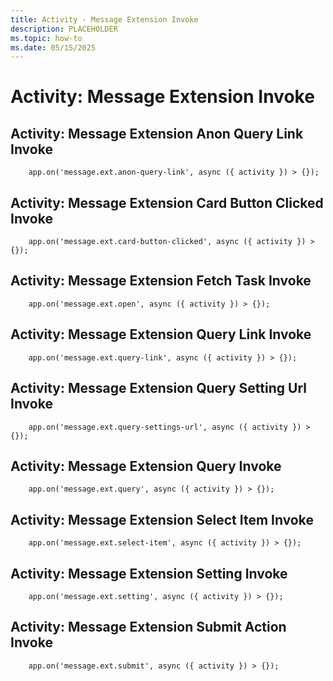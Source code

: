 ```yaml
---
title: Activity - Message Extension Invoke
description: PLACEHOLDER
ms.topic: how-to
ms.date: 05/15/2025
---
```


# Activity: Message Extension Invoke

## Activity: Message Extension Anon Query Link Invoke

```
    app.on('message.ext.anon-query-link', async ({ activity }) > {});
```

## Activity: Message Extension Card Button Clicked Invoke

```
    app.on('message.ext.card-button-clicked', async ({ activity }) > {});
```

## Activity: Message Extension Fetch Task Invoke


```
    app.on('message.ext.open', async ({ activity }) > {});
```

## Activity: Message Extension Query Link Invoke


```
    app.on('message.ext.query-link', async ({ activity }) > {});
```

## Activity: Message Extension Query Setting Url Invoke


```
    app.on('message.ext.query-settings-url', async ({ activity }) > {});
```

## Activity: Message Extension Query Invoke


```
    app.on('message.ext.query', async ({ activity }) > {});
```

## Activity: Message Extension Select Item Invoke


```
    app.on('message.ext.select-item', async ({ activity }) > {});
```

## Activity: Message Extension Setting Invoke


```
    app.on('message.ext.setting', async ({ activity }) > {});
```

## Activity: Message Extension Submit Action Invoke


```
    app.on('message.ext.submit', async ({ activity }) > {});
```